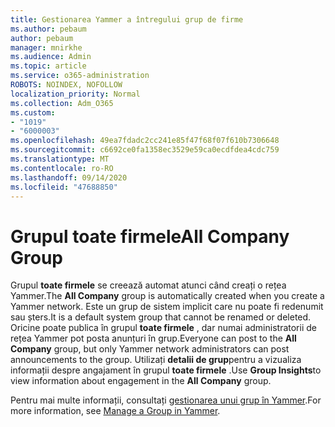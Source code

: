 ```yaml
---
title: Gestionarea Yammer a întregului grup de firme
ms.author: pebaum
author: pebaum
manager: mnirkhe
ms.audience: Admin
ms.topic: article
ms.service: o365-administration
ROBOTS: NOINDEX, NOFOLLOW
localization_priority: Normal
ms.collection: Adm_O365
ms.custom:
- "1019"
- "6000003"
ms.openlocfilehash: 49ea7fdadc2cc241e85f47f68f07f610b7306648
ms.sourcegitcommit: c6692ce0fa1358ec3529e59ca0ecdfdea4cdc759
ms.translationtype: MT
ms.contentlocale: ro-RO
ms.lasthandoff: 09/14/2020
ms.locfileid: "47688850"
---
```

# <a name="all-company-group"></a><span data-ttu-id="afd7d-102">Grupul toate firmele</span><span class="sxs-lookup"><span data-stu-id="afd7d-102">All Company Group</span></span>

<span data-ttu-id="afd7d-103">Grupul **toate firmele** se creează automat atunci când creați o rețea Yammer.</span><span class="sxs-lookup"><span data-stu-id="afd7d-103">The **All Company** group is automatically created when you create a Yammer network.</span></span> <span data-ttu-id="afd7d-104">Este un grup de sistem implicit care nu poate fi redenumit sau șters.</span><span class="sxs-lookup"><span data-stu-id="afd7d-104">It is a default system group that cannot be renamed or deleted.</span></span> <span data-ttu-id="afd7d-105">Oricine poate publica în grupul **toate firmele** , dar numai administratorii de rețea Yammer pot posta anunțuri în grup.</span><span class="sxs-lookup"><span data-stu-id="afd7d-105">Everyone can post to the **All Company** group, but only Yammer network administrators can post announcements to the group.</span></span> <span data-ttu-id="afd7d-106">Utilizați **detalii de grup**pentru a vizualiza informații despre angajament în grupul **toate firmele** .</span><span class="sxs-lookup"><span data-stu-id="afd7d-106">Use **Group Insights**to view information about engagement in the **All Company** group.</span></span>

<span data-ttu-id="afd7d-107">Pentru mai multe informații, consultați [gestionarea unui grup în Yammer](https://support.office.com/article/Manage-a-group-in-Yammer-6e05c6d6-5548-4c88-89cd-e6757a514ef2).</span><span class="sxs-lookup"><span data-stu-id="afd7d-107">For more information, see [Manage a Group in Yammer](https://support.office.com/article/Manage-a-group-in-Yammer-6e05c6d6-5548-4c88-89cd-e6757a514ef2).</span></span>
